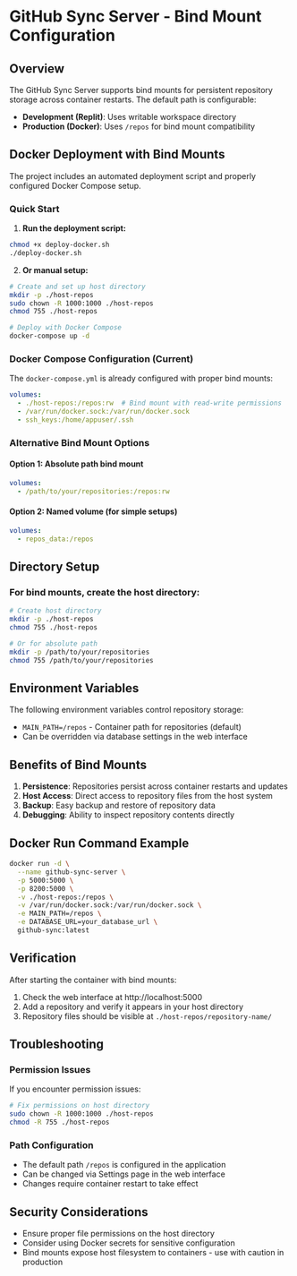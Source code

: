 # GitHub Sync Server - Bind Mount Configuration

## Overview
The GitHub Sync Server supports bind mounts for persistent repository storage across container restarts. The default path is configurable:
- **Development (Replit)**: Uses writable workspace directory
- **Production (Docker)**: Uses `/repos` for bind mount compatibility

## Docker Deployment with Bind Mounts

The project includes an automated deployment script and properly configured Docker Compose setup.

### Quick Start

1. **Run the deployment script:**
```bash
chmod +x deploy-docker.sh
./deploy-docker.sh
```

2. **Or manual setup:**
```bash
# Create and set up host directory
mkdir -p ./host-repos
sudo chown -R 1000:1000 ./host-repos
chmod 755 ./host-repos

# Deploy with Docker Compose
docker-compose up -d
```

### Docker Compose Configuration (Current)

The `docker-compose.yml` is already configured with proper bind mounts:

```yaml
volumes:
  - ./host-repos:/repos:rw  # Bind mount with read-write permissions
  - /var/run/docker.sock:/var/run/docker.sock
  - ssh_keys:/home/appuser/.ssh
```

### Alternative Bind Mount Options

#### Option 1: Absolute path bind mount
```yaml
volumes:
  - /path/to/your/repositories:/repos:rw
```

#### Option 2: Named volume (for simple setups)
```yaml
volumes:
  - repos_data:/repos
```

## Directory Setup

### For bind mounts, create the host directory:
```bash
# Create host directory
mkdir -p ./host-repos
chmod 755 ./host-repos

# Or for absolute path
mkdir -p /path/to/your/repositories
chmod 755 /path/to/your/repositories
```

## Environment Variables

The following environment variables control repository storage:

- `MAIN_PATH=/repos` - Container path for repositories (default)
- Can be overridden via database settings in the web interface

## Benefits of Bind Mounts

1. **Persistence**: Repositories persist across container restarts and updates
2. **Host Access**: Direct access to repository files from the host system
3. **Backup**: Easy backup and restore of repository data
4. **Debugging**: Ability to inspect repository contents directly

## Docker Run Command Example

```bash
docker run -d \
  --name github-sync-server \
  -p 5000:5000 \
  -p 8200:5000 \
  -v ./host-repos:/repos \
  -v /var/run/docker.sock:/var/run/docker.sock \
  -e MAIN_PATH=/repos \
  -e DATABASE_URL=your_database_url \
  github-sync:latest
```

## Verification

After starting the container with bind mounts:

1. Check the web interface at http://localhost:5000
2. Add a repository and verify it appears in your host directory
3. Repository files should be visible at `./host-repos/repository-name/`

## Troubleshooting

### Permission Issues
If you encounter permission issues:

```bash
# Fix permissions on host directory
sudo chown -R 1000:1000 ./host-repos
chmod -R 755 ./host-repos
```

### Path Configuration
- The default path `/repos` is configured in the application
- Can be changed via Settings page in the web interface
- Changes require container restart to take effect

## Security Considerations

- Ensure proper file permissions on the host directory
- Consider using Docker secrets for sensitive configuration
- Bind mounts expose host filesystem to containers - use with caution in production